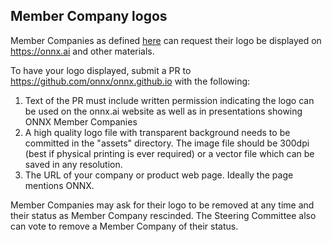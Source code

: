 ## Member Company logos

Member Companies as defined [here](readme.md#community-roles) can request their logo be displayed on https://onnx.ai and other materials.

To have your logo displayed, submit a PR to https://github.com/onnx/onnx.github.io with the following:
1. Text of the PR must include written permission indicating the logo can be used on the onnx.ai website as well as in presentations showing ONNX Member Companies
2. A high quality logo file with transparent background needs to be committed in the "assets" directory. The image file should be 300dpi (best if physical printing is ever required) or a vector file which can be saved in any resolution.
3. The URL of your company or product web page. Ideally the page mentions ONNX.

Member Companies may ask for their logo to be removed at any time and their status as Member Company rescinded. The Steering Committee also can vote to remove a Member Company of their status.
